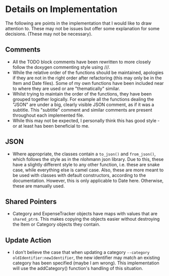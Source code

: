 # Details on Implementation

The following are points in the implementation that I would like to draw attention to.
These may not be issues but offer some explanation for some decisions. (These may not be necessary).

## Comments 

* All the TODO block comments have been rewritten to more closely follow the doxygen commenting style using ///.
* While the relative order of the functions should be maintained, apologies if they are not in the right order after 
refactoring (this may only be in the Item and Date files). Some of my own functions have been included near to where they are used or are "thematically" similar.
* Whilst trying to maintain the order of the functions, they have been grouped together logically. For example 
all the functions dealing the "JSON" are under a big, clearly visible JSON comment, as if it was a subtitle.
This "subtitle" comment and similar comments are present throughout each implemented file.
* While this may not be expected, I personally think this has good style - or at least has been beneficial to me.  

## JSON

* Where appropriate, the classes contain a `to_json()` and `from_json()`, which follows the style as in the nlohmann json library.
Due to this, these have a slightly different style to any other function, i.e. these are snake case, while everything else is camel case.
Also, these are more meant to be used with classes with default constructors, according to the documentation. However, this 
is only applicable to Date here. Otherwise, these are manually used.

## Shared Pointers

* Category and ExpenseTracker objects have maps with values that are `shared_ptr`s. This makes copying the objects easier without destroying the Item or Category objects they contain. 

## Update Action

* I don't believe the case that when updating a category `--category oldIdentifier:newIdentifier`, the new identifier may match an existing
category has been specified (maybe I am wrong). This implementation will use the addCategory() function's handling of this situation.

